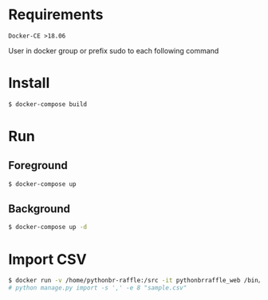 # Requirements

`Docker-CE >18.06`

User in docker group or prefix sudo to each following command

# Install

```sh
$ docker-compose build
```

# Run

## Foreground
```sh
$ docker-compose up
```
## Background
```sh
$ docker-compose up -d
```


# Import CSV

```sh
$ docker run -v /home/pythonbr-raffle:/src -it pythonbrraffle_web /bin/bash
# python manage.py import -s ',' -e 8 "sample.csv"
```



